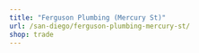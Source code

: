 ```yaml
---
title: "Ferguson Plumbing (Mercury St)"
url: /san-diego/ferguson-plumbing-mercury-st/
shop: trade
---
```


